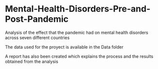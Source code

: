 # Mental-Health-Disorders-Pre-and-Post-Pandemic
Analysis of the effect that the pandemic had on mental health disorders across seven different countries

The data used for the proyect is available in the Data folder

A report has also been created which explains the process and the results obtained from the analysis
